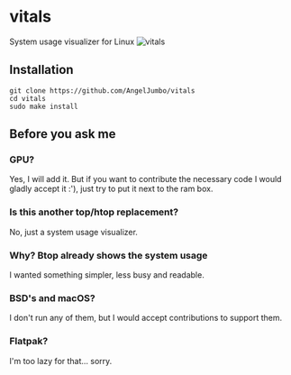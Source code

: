 # vitals
System usage visualizer for Linux
![vitals](https://i.imgur.com/MeVOXKK.png)
## Installation
```
git clone https://github.com/AngelJumbo/vitals
cd vitals
sudo make install
```
## Before you ask me
### GPU?
Yes, I will add it. But if you want to contribute the necessary code I would gladly accept it :'), just try to put it next to the ram box.
### Is this another top/htop replacement?
No, just a system usage visualizer.
### Why? Btop already shows the system usage
I wanted something simpler, less busy and readable.
### BSD's and macOS?
I don't run any of them, but I would accept contributions to support them.
### Flatpak?
I'm too lazy for that... sorry.

